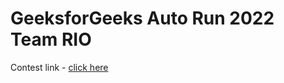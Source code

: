 # GeeksforGeeks Auto Run 2022 Team RIO

Contest link - <a href="https://practice.geeksforgeeks.org/contest/auto-run-team-rio/problems/" target="_blank"> click here </a>

